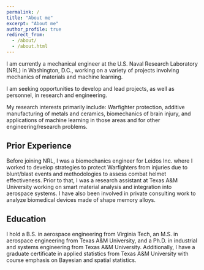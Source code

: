 ```yaml
---
permalink: /
title: "About me"
excerpt: "About me"
author_profile: true
redirect_from: 
  - /about/
  - /about.html
---
```


I am currently a mechanical engineer at the U.S. Naval Research Laboratory (NRL) in Washington, D.C., working on a variety of projects involving mechanics of materials and machine learning.

I am seeking opportunities to develop and lead projects, as well as personnel, in research and engineering.

My research interests primarily include: Warfighter protection, additive manufacturing of metals and ceramics, biomechanics of brain injury, and applications of machine learning in those areas and for other engineering/research problems.

Prior Experience
------
Before joining NRL, I was a biomechanics engineer for Leidos Inc. where I worked to develop strategies to protect Warfighters from injuries due to blunt/blast events and methodologies to assess combat helmet effectiveness. Prior to that, I was a research assistant at Texas A&amp;M University working on smart material analysis and integration into aerospace systems. I have also been involved in private consulting work to analyze biomedical devices made of shape memory alloys.

Education
------
I hold a B.S. in aerospace engineering from Virginia Tech, an M.S. in aerospace engineering from Texas A&amp;M University, and a Ph.D. in industrial and systems engineering from Texas A&amp;M University. Additionally, I have a graduate certificate in applied statistics from Texas A&amp;M University with course emphasis on Bayesian and spatial statistics. 
